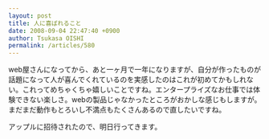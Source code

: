 ```yaml
---
layout: post
title: 人に喜ばれること
date: 2008-09-04 22:47:40 +0900
author: Tsukasa OISHI
permalink: /articles/580
---
```



web屋さんになってから、あと一ヶ月で一年になりますが、自分が作ったものが話題になって人が喜んでくれているのを実感したのはこれが初めてかもしれない。これってめちゃくちゃ嬉しいことですね。エンタープライズなお仕事では体験できない楽しさ。webの製品じゃなかったところがおかしな感じもしますが。まだまだ動作もとろいし不満点もたくさんあるので直したいですね。  

アップルに招待されたので、明日行ってきます。  

